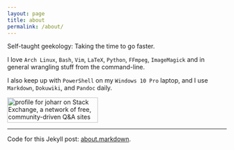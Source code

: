 ```yaml
---
layout: page
title: about
permalink: /about/
---
```


Self-taught geekology: Taking the time to go faster.

I love `Arch Linux`, `Bash`, `Vim`, `LaTeX`, `Python`, `FFmpeg`, `ImageMagick` and in general wrangling stuff from the command-line.

I also keep up with `PowerShell` on my `Windows 10 Pro` laptop, and I use `Markdown`, `Dokuwiki`, and `Pandoc` daily.

<a href="https://stackexchange.com/users/3063675"><img src="https://stackexchange.com/users/flair/3063675.png" width="208" height="58" alt="profile for joharr on Stack Exchange, a network of free, community-driven Q&amp;A sites" title="profile for joharr on Stack Exchange, a network of free, community-driven Q&amp;A sites"></a>

---
Code for this Jekyll post: [about.markdown](https://github.com/harriott/harriott.github.io/blob/main/_pages/about.markdown).

